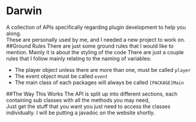 # Darwin
A collection of APIs specifically regarding plugin development to help you along.  
These are personally used by me, and I needed a new project to work on.
##Ground Rules
There are just some ground rules that I would like to mention. Mainly it is about the styling of the code
There are just a couple rules that I follow mainly relating to the naming of variables:
 - The player object unless there are more than one, must be called `player`
 - The event object must be called `event`  
 - The main class of each packages will always be called `[PACKAGE]Main`
  
##The Way This Works
The API is split up into different sections, each containing sub classes with all the methods you may need,  
Just get the stuff that you want you just need to access the classes individually. I will be putting a javadoc on the website shortly.